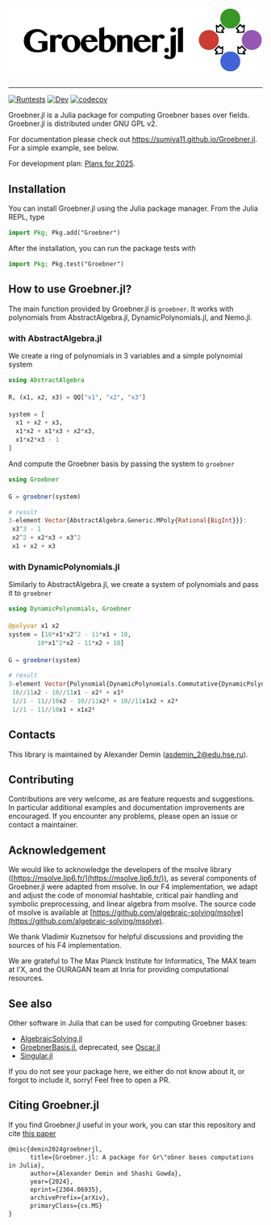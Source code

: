<div align="left">
    <picture>
        <source media="(prefers-color-scheme: dark)" srcset="https://github.com/sumiya11/Groebner.jl/raw/master/docs/src/assets/logo-dark-with-text.svg">
      <img alt="Groebner.jl logo" src="https://github.com/sumiya11/Groebner.jl/raw/master/docs/src/assets/logo-with-text.svg">
    </picture>
</div>

---

[![Runtests](https://github.com/sumiya11/Groebner.jl/actions/workflows/Runtests.yml/badge.svg)](https://github.com/sumiya11/Groebner.jl/actions/workflows/Runtests.yml)
[![Dev](https://img.shields.io/badge/docs-dev-blue.svg)](https://sumiya11.github.io/Groebner.jl)
[![codecov](https://codecov.io/github/sumiya11/Groebner.jl/graph/badge.svg?token=J1SZT8ED9S)](https://codecov.io/github/sumiya11/Groebner.jl)

Groebner.jl is a Julia package for computing Groebner bases over fields.
Groebner.jl is distributed under GNU GPL v2.

For documentation please check out https://sumiya11.github.io/Groebner.jl.
For a simple example, see below.

For development plan: [Plans for 2025](https://github.com/sumiya11/Groebner.jl/issues/177).

## Installation

You can install Groebner.jl using the Julia package manager. From the Julia REPL, type

```julia
import Pkg; Pkg.add("Groebner")
```

After the installation, you can run the package tests with

```julia
import Pkg; Pkg.test("Groebner")
```

## How to use Groebner.jl?

The main function provided by Groebner.jl is `groebner`.
It works with polynomials from AbstractAlgebra.jl, DynamicPolynomials.jl, and Nemo.jl. 

### with AbstractAlgebra.jl

We create a ring of polynomials in 3 variables and a simple polynomial system

```julia
using AbstractAlgebra

R, (x1, x2, x3) = QQ["x1", "x2", "x3"]

system = [
  x1 + x2 + x3,
  x1*x2 + x1*x3 + x2*x3,
  x1*x2*x3 - 1
]
```

And compute the Groebner basis by passing the system to `groebner`

```julia
using Groebner

G = groebner(system)
```
```julia
# result
3-element Vector{AbstractAlgebra.Generic.MPoly{Rational{BigInt}}}:
 x3^3 - 1
 x2^2 + x2*x3 + x3^2
 x1 + x2 + x3
```

### with DynamicPolynomials.jl

Similarly to AbstractAlgebra.jl, we create a system of polynomials and pass it to `groebner`

```julia
using DynamicPolynomials, Groebner

@polyvar x1 x2
system = [10*x1*x2^2 - 11*x1 + 10,
        10*x1^2*x2 - 11*x2 + 10]

G = groebner(system)
```
```julia
# result
3-element Vector{Polynomial{DynamicPolynomials.Commutative{DynamicPolynomials.CreationOrder}, Graded{LexOrder}, Rational{BigInt}}}:
 10//11x2 - 10//11x1 - x2² + x1²
 1//1 - 11//10x2 - 10//11x2² + 10//11x1x2 + x2³
 1//1 - 11//10x1 + x1x2²
```

## Contacts

This library is maintained by Alexander Demin (<asdemin_2@edu.hse.ru>).

## Contributing

Contributions are very welcome, as are feature requests and suggestions. In particular additional examples and documentation improvements are encouraged. If you encounter any problems, please open an issue or contact a maintainer.

## Acknowledgement

We would like to acknowledge the developers of the msolve library ([https://msolve.lip6.fr/](https://msolve.lip6.fr/)), as several components of Groebner.jl were adapted from msolve. In our F4 implementation, we adapt and adjust the code of monomial hashtable, critical pair handling and symbolic preprocessing, and linear algebra from msolve. The source code of msolve is available at [https://github.com/algebraic-solving/msolve](https://github.com/algebraic-solving/msolve).

We thank Vladimir Kuznetsov for helpful discussions and providing the sources of his F4 implementation.

We are grateful to The Max Planck Institute for Informatics, The MAX team at l'X, and the OURAGAN team at Inria for providing computational resources.

## See also

Other software in Julia that can be used for computing Groebner bases:

- [AlgebraicSolving.jl](https://github.com/algebraic-solving/AlgebraicSolving.jl)
- [GroebnerBasis.jl](https://github.com/ederc/GroebnerBasis.jl), deprecated, see [Oscar.jl](https://github.com/oscar-system/Oscar.jl)
- [Singular.jl](https://github.com/oscar-system/Singular.jl)

If you do not see your package here, we either do not know about it, or forgot to include it, sorry! Feel free to open a PR.

## Citing Groebner.jl

If you find Groebner.jl useful in your work, you can star this repository and cite [this paper](https://arxiv.org/abs/2304.06935)

```
@misc{demin2024groebnerjl,
      title={Groebner.jl: A package for Gr\"obner bases computations in Julia}, 
      author={Alexander Demin and Shashi Gowda},
      year={2024},
      eprint={2304.06935},
      archivePrefix={arXiv},
      primaryClass={cs.MS}
}
```
